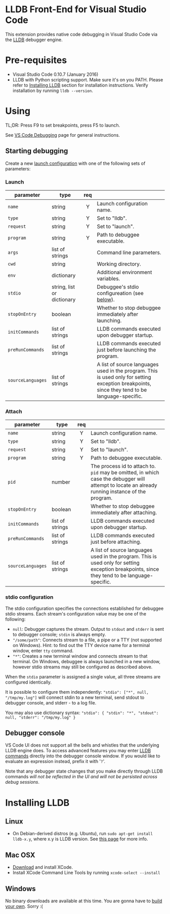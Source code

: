 LLDB Front-End for Visual Studio Code
==========

This extension provides native code debugging in Visual Studio Code via the [LLDB](http://lldb.llvm.org/) debugger engine.

# Pre-requisites
- Visual Studio Code 0.10.7 (January 2016)
- LLDB with Python scripting support.  Make sure it's on you PATH.
  Please refer to [Installing LLDB](#installing-lldb) section for installation instructions.
  Verify installation by running `lldb --version`.

# Using
TL;DR: Press F9 to set breakpoints, press F5 to launch.

See [VS Code Debugging](https://code.visualstudio.com/Docs/editor/debugging) page for general instructions.

## Starting debugging
Create a new [launch configuration](https://code.visualstudio.com/Docs/editor/debugging#_launch-configurations)
with one of the following sets of parameters:

### Launch
|parameter|type|req |         |
|---------|----|:--:|---------|
|`name`   |string|Y| Launch configuration name.|
|`type`   |string|Y| Set to "lldb".|
|`request`|string|Y| Set to "launch".|
|`program`|string|Y| Path to debuggee executable.|
|`args`   |list of strings|| Command line parameters.|
|`cwd`    |string|| Working directory.|
|`env`    |dictionary|| Additional environment variables.|
|`stdio`  |string, list or dictionary|| Debuggee's stdio configureation (see [below](#stdio-configuration)).|
|`stopOnEntry`  |boolean|| Whether to stop debuggee immediately after launching.|
|`initCommands` |list of strings|| LLDB commands executed upon debugger startup.|
|`preRunCommands`|list of strings|| LLDB commands executed just before launching the program.|
|`sourceLanguages`|list of strings|| A list of source languages used in the program. This is used only for setting exception breakpoints, since they tend to be language-specific.|

### Attach
|parameter|type|req |         |
|---------|----|:--:|---------|
|`name`   |string|Y| Launch configuration name.|
|`type`   |string|Y| Set to "lldb".|
|`request`|string|Y| Set to "launch".|
|`program`|string|Y| Path to debuggee executable.|
|`pid`    |number|| The process id to attach to.  `pid` may be omitted, in which case the debugger will attempt to locate an already running instance of the program.|
|`stopOnEntry`  |boolean|| Whether to stop debuggee immediately after attaching.|
|`initCommands` |list of strings|| LLDB commands executed upon debugger startup.|
|`preRunCommands`|list of strings|| LLDB commands executed just before attaching.|
|`sourceLanguages`|list of strings|| A list of source languages used in the program. This is used only for setting exception breakpoints, since they tend to be language-specific.|
### stdio configuration
The stdio configuration specifies the connections established for debuggee stdio streams.
Each stream's configuration value may be one of the following:
- `null`: Debugger captures the stream.  Output to `stdout` and `stderr` is sent to debugger console;
  `stdin` is always empty.
- `"/some/path"`: Connects stream to a file, a pipe or a TTY (not supported on Windows).
Hint: to find out the TTY device name for a terminal window, enter `tty` command.
- `"*"`: Creates a new terminal window and connects stream to that terminal.
  On Windows, debuggee is always launched in a new window, however stdio streams may still be configured as described above.


When the `stdio` parameter is assigned a single value, all three streams are configured identically.

It is possible to configure them independently: `"stdio": ["*", null, "/tmp/my.log"]`
will connect stdin to a new terminal, send stdout to debugger console, and stderr - to a log file.

You may also use dictionary syntax: `"stdio": { "stdin": "*", "stdout": null, "stderr": "/tmp/my.log" }`

## Debugger console
VS Code UI does not support all the bells and whistles that the underlying LLDB engine does. To access advanced features
you may enter [LLDB commands](http://lldb.llvm.org/tutorial.html) directly into the debugger console window.
If you would like to evaluate an expression instead, prefix it with '`?`'.

Note that any debugger state changes that you make directly through LLDB commands *will not be reflected in the UI
and will not be persisted across debug sessions*.

# Installing LLDB
## Linux
- On Debian-derived distros (e.g. Ubuntu), run `sudo apt-get install lldb-x.y`, where x.y is LLDB version.
  See [this page](http://llvm.org/apt/) for more info.

## Mac OSX
- [Download](https://developer.apple.com/xcode/download/) and install XCode.
- Install XCode Command Line Tools by running `xcode-select --install`

## Windows
No binary downloads are available at this time.
You are gonna have to [build your own](http://lldb.llvm.org/build.html#BuildingLldbOnWindows).  Sorry :(
